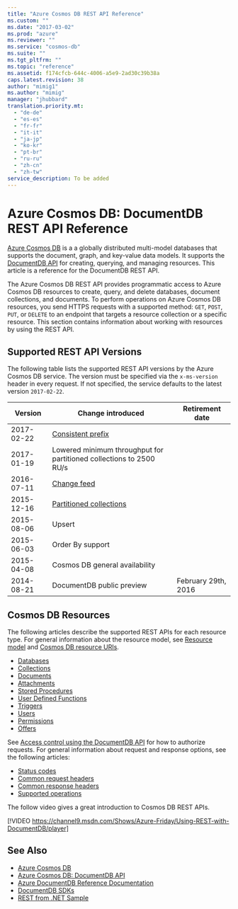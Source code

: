 ```yaml
---
title: "Azure Cosmos DB REST API Reference"
ms.custom: ""
ms.date: "2017-03-02"
ms.prod: "azure"
ms.reviewer: ""
ms.service: "cosmos-db"
ms.suite: ""
ms.tgt_pltfrm: ""
ms.topic: "reference"
ms.assetid: f174cfcb-644c-4006-a5e9-2ad30c39b38a
caps.latest.revision: 38
author: "mimig1"
ms.author: "mimig"
manager: "jhubbard"
translation.priority.mt: 
  - "de-de"
  - "es-es"
  - "fr-fr"
  - "it-it"
  - "ja-jp"
  - "ko-kr"
  - "pt-br"
  - "ru-ru"
  - "zh-cn"
  - "zh-tw"
service_description: To be added
---
```

# Azure Cosmos DB: DocumentDB REST API Reference
[Azure Cosmos DB](/azure/cosmos-db/introduction) is a a globally distributed multi-model databases that supports the document, graph, and key-value data models. It supports the [DocumentDB API](/azure/documentdb/documentdb-introduction) for creating, querying, and managing resources. This article is a reference for the DocumentDB REST API.  

The Azure Cosmos DB REST API provides programmatic access to Azure Cosmos DB resources to create, query, and delete databases, document collections, and documents. To perform operations on Azure Cosmos DB resources, you send HTTPS requests with a supported method: `GET`, `POST`, `PUT`, or `DELETE` to an endpoint that targets a resource collection or a specific resource. This section contains information about working with resources by using the REST API. 
  
## Supported REST API Versions
The following table lists the supported REST API versions by the Azure Cosmos DB service. The version must be specified via the `x-ms-version` header in every request. If not specified, the service defaults to the latest version `2017-02-22`.

|Version|Change introduced|Retirement date|  
|-------------|---------------------|-----------------------|  
|2017-02-22|[Consistent prefix](/azure/documentdb/documentdb-consistency-levels)||
|2017-01-19|Lowered minimum throughput for partitioned collections to 2500 RU/s||
|2016-07-11|[Change feed](/azure/documentdb/documentdb-change-feed)||  
|2015-12-16|[Partitioned collections](/azure/documentdb/documentdb-partition-data)||  
|2015-08-06|Upsert||  
|2015-06-03|Order By support||  
|2015-04-08|Cosmos DB general availability||  
|2014-08-21|DocumentDB public preview|February 29th, 2016|  
    

## Cosmos DB Resources  
The following articles describe the supported REST APIs for each resource type. For general information about the resource model, see [Resource model](https://docs.microsoft.com/azure/cosmos-db/documentdb-resources) and [Cosmos DB resource URIs](documentdb-resource-uri-syntax-for-rest.md). 
  
* [Databases](databases.md)  
* [Collections](collections.md)  
* [Documents](documents.md)  
* [Attachments](attachments.md)  
* [Stored Procedures](stored-procedures.md)  
* [User Defined Functions](user-defined-functions.md)  
* [Triggers](triggers.md)  
* [Users](users.md)  
* [Permissions](permissions.md)  
* [Offers](offers.md)

See [Access control using the DocumentDB API](access-control-on-documentdb-resources.md) for how to authorize requests. For general information about request and response options, see the following articles:

* [Status codes](http-status-codes-for-documentdb.md)  
* [Common request headers](common-documentdb-rest-request-headers.md)  
* [Common response headers](common-documentdb-rest-response-headers.md)  
* [Supported operations](common-tasks-using-the-documentdb-rest-api.md)  

The follow video gives a great introduction to Cosmos DB REST APIs. 

[!VIDEO https://channel9.msdn.com/Shows/Azure-Friday/Using-REST-with-DocumentDB/player] 

## See Also  
* [Azure Cosmos DB](/azure/cosmos-db/introduction) 
* [Azure Cosmos DB: DocumentDB API](/azure/documentdb/documentdb-introduction)   
* [Azure DocumentDB Reference Documentation](https://go.microsoft.com/fwlink/?linkid=834805)   
* [DocumentDB SDKs](https://azure.microsoft.com/documentation/articles/documentdb-sdk-dotnet/)   
* [REST from .NET Sample](https://github.com/Azure/azure-documentdb-dotnet/tree/master/samples/rest-from-.net)  
  
  

